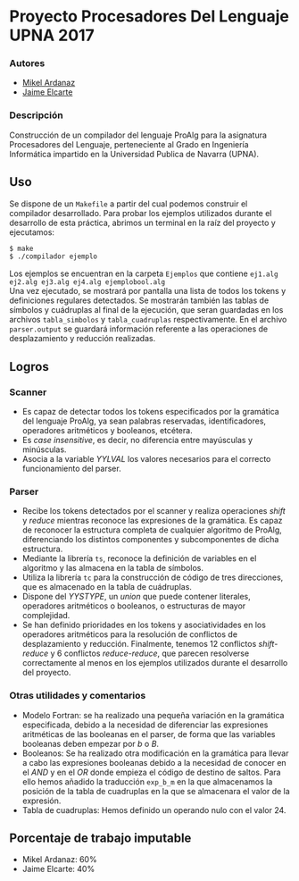 # Proyecto Procesadores Del Lenguaje UPNA 2017

### Autores
 - [Mikel Ardanaz](https://github.com/MikelArdanaz)
 - [Jaime Elcarte](https://github.com/jaimeelcarte)

### Descripción
Construcción de un compilador del lenguaje ProAlg para la asignatura Procesadores del Lenguaje, perteneciente al Grado en Ingeniería Informática impartido en la Universidad Publica de Navarra (UPNA).

## Uso
Se dispone de un `Makefile` a partir del cual podemos construir el compilador desarrollado. Para probar los ejemplos utilizados durante el desarrollo de esta práctica, abrimos un terminal en la raíz del proyecto y ejecutamos:
```bash
$ make
$ ./compilador ejemplo
```
Los ejemplos se encuentran en la carpeta `Ejemplos` que contiene `ej1.alg ej2.alg ej3.alg ej4.alg ejemplobool.alg`  
Una vez ejecutado, se mostrará por pantalla una lista de todos los tokens y definiciones regulares detectados. Se mostrarán también las tablas de símbolos y cuádruplas al final de la ejecución, que seran guardadas en los archivos `tabla_simbolos` y `tabla_cuadruplas` respectivamente. En el archivo `parser.output` se guardará información referente a las operaciones de desplazamiento y reducción realizadas.

## Logros
### Scanner
 - Es capaz de detectar todos los tokens especificados por la gramática del lenguaje ProAlg, ya sean palabras reservadas, identificadores, operadores aritméticos y booleanos, etcétera.
 - Es _case insensitive_, es decir, no diferencia entre mayúsculas y minúsculas.
 - Asocia a la variable _YYLVAL_ los valores necesarios para el correcto funcionamiento del parser.

### Parser
 - Recibe los tokens detectados por el scanner y realiza operaciones _shift_ y _reduce_ mientras reconoce las expresiones de la gramática. Es capaz de reconocer la estructura completa de cualquier algoritmo de ProAlg, diferenciando los distintos componentes y subcomponentes de dicha estructura.
 - Mediante la librería `ts`, reconoce la definición de variables en el algoritmo y las almacena en la tabla de símbolos.
 - Utiliza la librería `tc` para la construcción de código de tres direcciones, que es almacenado en la tabla de cuádruplas.
 - Dispone del _YYSTYPE_, un _union_ que puede contener literales, operadores aritméticos o booleanos, o estructuras de mayor complejidad.
 - Se han definido prioridades en los tokens y asociatividades en los operadores aritméticos para la resolución de conflictos de desplazamiento y reducción. Finalmente, tenemos 12 conflictos _shift-reduce_ y 6 conflictos _reduce-reduce_, que parecen resolverse correctamente al menos en los ejemplos utilizados durante el desarrollo del proyecto.  

### Otras utilidades y comentarios
 - Modelo Fortran: se ha realizado una pequeña variación en la gramática especificada, debido a la necesidad de diferenciar las expresiones aritméticas de las booleanas en el parser, de forma que las variables booleanas deben empezar por _b_ o _B_.
 - Booleanos: Se ha realizado otra modificación en la gramática para llevar a cabo las expresiones booleanas debido a la necesidad de conocer en el _AND_ y en el _OR_ donde empieza el código de destino de saltos. Para ello hemos añadido la traducción `exp_b_m` en la que almacenamos la posición de la tabla de cuadruplas en la que se almacenara el valor de la expresión.
 - Tabla de cuadruplas: Hemos definido un operando nulo con el valor 24.
## Porcentaje de trabajo imputable
 - Mikel Ardanaz: 60%
 - Jaime Elcarte: 40%
